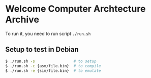 # Welcome Computer Archtecture Archive
To run it, you need to run script `./run.sh`

## Setup to test in Debian
```sh
$ ./run.sh -s                 # to setup
$ ./run.sh -c {asm/file.bin}  # to compile
$ ./run.sh -e {sim/file.bin}  # to emulate
```

